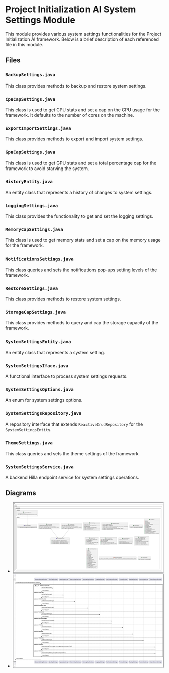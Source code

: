 # Project Initialization AI System Settings Module

This module provides various system settings functionalities for the Project Initialization AI framework. Below is a brief description of each referenced file in this module.

## Files

### `BackupSettings.java`
This class provides methods to backup and restore system settings.

### `CpuCapSettings.java`
This class is used to get CPU stats and set a cap on the CPU usage for the framework. It defaults to the number of cores on the machine.

### `ExportImportSettings.java`
This class provides methods to export and import system settings.

### `GpuCapSettings.java`
This class is used to get GPU stats and set a total percentage cap for the framework to avoid starving the system.

### `HistoryEntity.java`
An entity class that represents a history of changes to system settings.

### `LoggingSettings.java`
This class provides the functionality to get and set the logging settings.

### `MemoryCapSettings.java`
This class is used to get memory stats and set a cap on the memory usage for the framework.

### `NotificationsSettings.java`
This class queries and sets the notifications pop-ups setting levels of the framework.

### `RestoreSettings.java`
This class provides methods to restore system settings.

### `StorageCapSettings.java`
This class provides methods to query and cap the storage capacity of the framework.

### `SystemSettingsEntity.java`
An entity class that represents a system setting.

### `SystemSettingsIface.java`
A functional interface to process system settings requests.

### `SystemSettingsOptions.java`
An enum for system settings options.

### `SystemSettingsRepository.java`
A repository interface that extends `ReactiveCrudRepository` for the `SystemSettingsEntity`.

### `ThemeSettings.java`
This class queries and sets the theme settings of the framework.

### `SystemSettingsService.java`
A backend Hilla endpoint service for system settings operations.

## Diagrams
- ![Class Diagram](pumles/class.png)
- ![Sequence Diagram](pumles/sequence.png)
